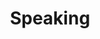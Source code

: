 ---
title: Speaking
hide_title: false
excerpt: 'Book Dylan for talks and workshops. Custom topics and setups are also available upon request'
seo:
  title: Speaking
  description: 'I speak at events for a variety of audiences.' 
  extra: []
layout: advanced
sections:
  - section_id: speaking-form
    type: section_form
    content:  Use the form below to book Dylan for a talk. See [here](/speaking) for a list of common topics for talks and workshops. Custom topics and setups are also available upon request. 
    form_id: SpeakingForm
    form_action: /api/contactform
    form_fields:
      - input_type: text
        name: Name
        is_required: true
        default_value: Your name
      - input_type: email
        name: email
        default_value: Your email
        is_required: true
      - input_type: textarea
        name: message
        default_value: Please include your desired topic, length, date, venue, audience profile, and any other details.
    submit_label: Request a talk
---
